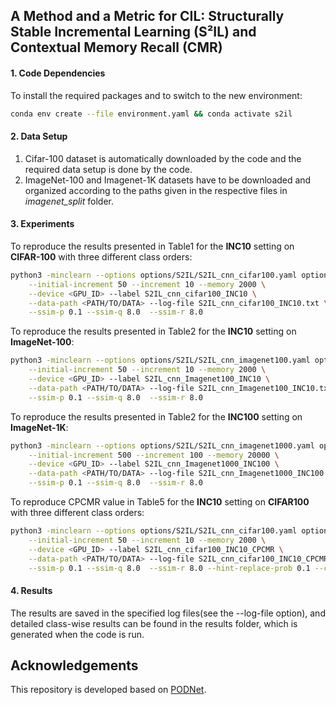 ## A Method and a Metric for CIL: Structurally Stable Incremental Learning (S²IL) and Contextual Memory Recall (CMR)

#### 1. Code Dependencies
To install the required packages and to switch to the new environment: 
```bash
conda env create --file environment.yaml && conda activate s2il

```

#### 2. Data Setup

1. Cifar-100 dataset is automatically downloaded by the code and the required data setup is done by the code.
2. ImageNet-100 and Imagenet-1K datasets have to be downloaded and organized according to the paths given in the respective files in *imagenet_split* folder.

#### 3. Experiments
To reproduce the results presented in Table1 for the **INC10** setting on **CIFAR-100** with three different class orders:

```bash
python3 -minclearn --options options/S2IL/S2IL_cnn_cifar100.yaml options/data/cifar100_3orders.yaml \
    --initial-increment 50 --increment 10 --memory 2000 \
    --device <GPU_ID> --label S2IL_cnn_cifar100_INC10 \
    --data-path <PATH/TO/DATA> --log-file S2IL_cnn_cifar100_INC10.txt \
    --ssim-p 0.1 --ssim-q 8.0  --ssim-r 8.0
```

To reproduce the results presented in Table2 for the **INC10** setting on **ImageNet-100**:

```bash
python3 -minclearn --options options/S2IL/S2IL_cnn_imagenet100.yaml options/data/imagenet100_1order.yaml \
    --initial-increment 50 --increment 10 --memory 2000 \
    --device <GPU_ID> --label S2IL_cnn_Imagenet100_INC10 \
    --data-path <PATH/TO/DATA> --log-file S2IL_cnn_Imagenet100_INC10.txt \
    --ssim-p 0.1 --ssim-q 8.0  --ssim-r 8.0
```

To reproduce the results presented in Table2 for the **INC100** setting on **ImageNet-1K**:

```bash
python3 -minclearn --options options/S2IL/S2IL_cnn_imagenet1000.yaml options/data/imagenet1000_1order.yaml \
    --initial-increment 500 --increment 100 --memory 20000 \
    --device <GPU_ID> --label S2IL_cnn_Imagenet1000_INC100 \
    --data-path <PATH/TO/DATA> --log-file S2IL_cnn_Imagenet1000_INC100.txt \
    --ssim-p 0.1 --ssim-q 8.0  --ssim-r 8.0
```

To reproduce CPCMR value in Table5 for the **INC10** setting on **CIFAR100** with three different class orders:

```bash
python3 -minclearn --options options/S2IL/S2IL_cnn_cifar100.yaml options/data/cifar100_3orders.yaml \
    --initial-increment 50 --increment 10 --memory 2000 \
    --device <GPU_ID> --label S2IL_cnn_cifar100_INC10_CPCMR \
    --data-path <PATH/TO/DATA> --log-file S2IL_cnn_cifar100_INC10_CPCMR.txt \
    --ssim-p 0.1 --ssim-q 8.0  --ssim-r 8.0 --hint-replace-prob 0.1 --calc-hint --save-model task
```

#### 4. Results
The results are saved in the specified log files(see the --log-file option), and detailed class-wise results can be found in the results folder, which is generated when the code is run.


## Acknowledgements

This repository is developed based on [PODNet](https://github.com/arthurdouillard/incremental_learning.pytorch).
